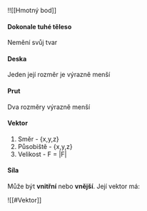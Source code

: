 !![[Hmotný bod]]

#### Dokonale tuhé těleso
Nemění svůj tvar

#### Deska
Jeden její rozměr je výrazně menší

#### Prut
Dva rozměry výrazně menší

#### Vektor
1. Směr - {x,y,z}
2. Působiště - {x,y,z}
3. Velikost - F = |F|

#### Síla
Může být **vnitřní** nebo **vnější**.
Její vektor má:

![[#Vektor]]